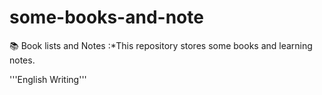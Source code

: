 # some-books-and-note
:books: Book lists and Notes
:*This repository stores some books and learning notes.

'''English Writing'''


